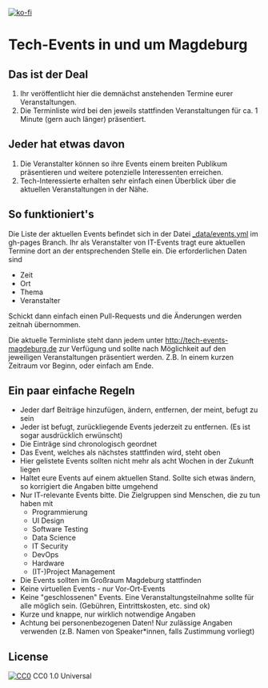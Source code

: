[![ko-fi](https://www.ko-fi.com/img/githubbutton_sm.svg)](https://ko-fi.com/Q5Q415BOM)

# Tech-Events in und um Magdeburg

## Das ist der Deal
1. Ihr veröffentlicht hier die demnächst anstehenden Termine eurer Veranstaltungen.
2. Die Terminliste wird bei den jeweils stattfinden Veranstaltungen für ca. 1 Minute (gern auch länger) präsentiert.

## Jeder hat etwas davon
1. Die Veranstalter können so ihre Events einem breiten Publikum präsentieren und weitere potenzielle Interessenten erreichen.
2. Tech-Interessierte erhalten sehr einfach einen Überblick über die aktuellen Veranstaltungen in der Nähe.

## So funktioniert's
Die Liste der aktuellen Events befindet sich in der Datei [_data/events.yml](https://github.com/JensWinter/tech-events-magdeburg/blob/gh-pages/_data/events.yml) im gh-pages Branch. Ihr als Veranstalter von IT-Events tragt eure aktuellen Termine dort an der entsprechenden Stelle ein. Die erforderlichen Daten sind
- Zeit
- Ort
- Thema
- Veranstalter

Schickt dann einfach einen Pull-Requests und die Änderungen werden zeitnah übernommen.

Die aktuelle Terminliste steht dann jedem unter http://tech-events-magdeburg.de zur Verfügung und sollte nach Möglichkeit auf den jeweiligen Veranstaltungen präsentiert werden. Z.B. In einem kurzen Zeitraum vor Beginn, oder einfach am Ende.

## Ein paar einfache Regeln

- Jeder darf Beiträge hinzufügen, ändern, entfernen, der meint, befugt zu sein
- Jeder ist befugt, zurückliegende Events jederzeit zu entfernen. (Es ist sogar ausdrücklich erwünscht)
- Die Einträge sind chronologisch geordnet
- Das Event, welches als nächstes stattfinden wird, steht oben
- Hier gelistete Events sollten nicht mehr als acht Wochen in der Zukunft liegen
- Haltet eure Events auf einem aktuellen Stand. Sollte sich etwas ändern, so korrigiert die Angaben bitte umgehend
- Nur IT-relevante Events bitte. Die Zielgruppen sind Menschen, die zu tun haben mit
   - Programmierung
   - UI Design
   - Software Testing
   - Data Science
   - IT Security
   - DevOps
   - Hardware
   - (IT-)Project Management
- Die Events sollten im Großraum Magdeburg stattfinden
- Keine virtuellen Events - nur Vor-Ort-Events
- Keine "geschlossenen" Events. Eine Veranstaltungsteilnahme sollte für alle möglich sein. (Gebühren, Eintrittskosten, etc. sind ok)
- Kurze und knappe, nur wirklich notwendige Angaben
- Achtung bei personenbezogenen Daten! Nur zulässige Angaben verwenden (z.B. Namen von Speaker*innen, falls Zustimmung vorliegt)

## License
[![CC0](http://mirrors.creativecommons.org/presskit/buttons/88x31/svg/cc-zero.svg)](https://creativecommons.org/publicdomain/zero/1.0/) CC0 1.0 Universal
